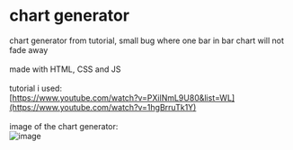 # chart generator
chart generator from tutorial, small bug where one bar in bar chart will not fade away
<br>
<br>
made with HTML, CSS and JS
<br>
<br>
tutorial i used:
<br>
[https://www.youtube.com/watch?v=PXilNmL9U80&list=WL](https://www.youtube.com/watch?v=1hgBrruTk1Y)
<br>
<br>
image of the chart generator:
<br>
![image](https://github.com/Postigic/code-dump-lmao/assets/143212308/d2296fe5-a775-42b1-a131-6807c2c6c1c0)
